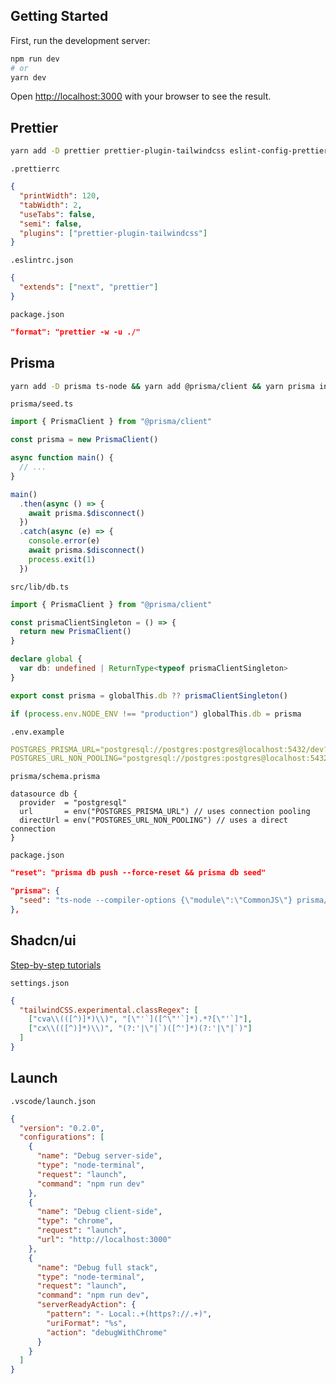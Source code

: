 ## Getting Started

First, run the development server:

```bash
npm run dev
# or
yarn dev
```

Open [http://localhost:3000](http://localhost:3000) with your browser to see the result.

## Prettier

```bash
yarn add -D prettier prettier-plugin-tailwindcss eslint-config-prettier
```

`.prettierrc`

```json
{
  "printWidth": 120,
  "tabWidth": 2,
  "useTabs": false,
  "semi": false,
  "plugins": ["prettier-plugin-tailwindcss"]
}
```

`.eslintrc.json`

```json
{
  "extends": ["next", "prettier"]
}
```

`package.json`

```json
"format": "prettier -w -u ./"
```

## Prisma

```bash
yarn add -D prisma ts-node && yarn add @prisma/client && yarn prisma init
```

`prisma/seed.ts`

```ts
import { PrismaClient } from "@prisma/client"

const prisma = new PrismaClient()

async function main() {
  // ...
}

main()
  .then(async () => {
    await prisma.$disconnect()
  })
  .catch(async (e) => {
    console.error(e)
    await prisma.$disconnect()
    process.exit(1)
  })
```

`src/lib/db.ts`

```ts
import { PrismaClient } from "@prisma/client"

const prismaClientSingleton = () => {
  return new PrismaClient()
}

declare global {
  var db: undefined | ReturnType<typeof prismaClientSingleton>
}

export const prisma = globalThis.db ?? prismaClientSingleton()

if (process.env.NODE_ENV !== "production") globalThis.db = prisma
```

`.env.example`

```yaml
POSTGRES_PRISMA_URL="postgresql://postgres:postgres@localhost:5432/dev?schema=public"
POSTGRES_URL_NON_POOLING="postgresql://postgres:postgres@localhost:5432/dev?schema=public"
```

`prisma/schema.prisma`

```prisma
datasource db {
  provider  = "postgresql"
  url       = env("POSTGRES_PRISMA_URL") // uses connection pooling
  directUrl = env("POSTGRES_URL_NON_POOLING") // uses a direct connection
}
```

`package.json`

```json
"reset": "prisma db push --force-reset && prisma db seed"
```

```json
"prisma": {
  "seed": "ts-node --compiler-options {\"module\":\"CommonJS\"} prisma/seed.ts"
},
```

## Shadcn/ui

[Step-by-step tutorials](https://ui.shadcn.com/docs/installation/next)

`settings.json`

```json
{
  "tailwindCSS.experimental.classRegex": [
    ["cva\\(([^)]*)\\)", "[\"'`]([^\"'`]*).*?[\"'`]"],
    ["cx\\(([^)]*)\\)", "(?:'|\"|`)([^']*)(?:'|\"|`)"]
  ]
}
```

## Launch

`.vscode/launch.json`

```json
{
  "version": "0.2.0",
  "configurations": [
    {
      "name": "Debug server-side",
      "type": "node-terminal",
      "request": "launch",
      "command": "npm run dev"
    },
    {
      "name": "Debug client-side",
      "type": "chrome",
      "request": "launch",
      "url": "http://localhost:3000"
    },
    {
      "name": "Debug full stack",
      "type": "node-terminal",
      "request": "launch",
      "command": "npm run dev",
      "serverReadyAction": {
        "pattern": "- Local:.+(https?://.+)",
        "uriFormat": "%s",
        "action": "debugWithChrome"
      }
    }
  ]
}
```
